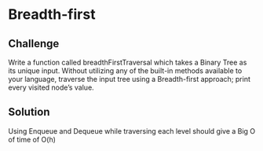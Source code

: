# Breadth-first

## Challenge
Write a function called breadthFirstTraversal which takes a Binary Tree as its unique input. Without utilizing any of the built-in methods available to your language, traverse the input tree using a Breadth-first approach; print every visited node’s value.

## Solution
Using Enqueue and Dequeue while traversing each level should give a Big O of time of O(h)
